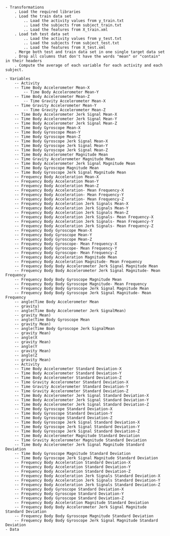 	- Transformations
		. Load the required libraries
		. Load the train data set
			.. Load the activity values from y_train.txt
			.. Load the subjects from subject_train.txt
			.. Load the features from X_train.xml
		. Load teh test data set
			.. Load the activity values from y_test.txt
			.. Load the subjects from subject_test.txt
			.. Load the features from X_test.xml
		. Merge both test and train data set in one single target data set
		. Drop all columns that don't have the words "mean" or "contain" in their headers
		. Compute the average of each variable for each activity and each subject.
		
	- Variables
		-- Activity
		-- Time Body Accelerometer Mean-X
        	-- Time Body Accelerometer Mean-Y
		-- Time Body Accelerometer Mean-Z
        	-- Time Gravity Accelerometer Mean-X
		-- Time Gravity Accelerometer Mean-Y
    		-- Time Gravity Accelerometer Mean-Z
		-- Time Body Accelerometer Jerk Signal Mean-X
		-- Time Body Accelerometer Jerk Signal Mean-Y
		-- Time Body Accelerometer Jerk Signal Mean-Z
		-- Time Body Gyroscope Mean-X
		-- Time Body Gyroscope Mean-Y
		-- Time Body Gyroscope Mean-Z
		-- Time Body Gyroscope Jerk Signal Mean-X
		-- Time Body Gyroscope Jerk Signal Mean-Y
		-- Time Body Gyroscope Jerk Signal Mean-Z
		-- Time Body Accelerometer Magnitude Mean
		-- Time Gravity Accelerometer Magnitude Mean
		-- Time Body Accelerometer Jerk Signal Magnitude Mean
		-- Time Body Gyroscope Magnitude Mean
		-- Time Body Gyroscope Jerk Signal Magnitude Mean
		-- Frequency Body Acceleration Mean-X
		-- Frequency Body Acceleration Mean-Y
		-- Frequency Body Acceleration Mean-Z
		-- Frequency Body Acceleration- Mean Frequency-X
		-- Frequency Body Acceleration- Mean Frequency-Y
		-- Frequency Body Acceleration- Mean Frequency-Z
		-- Frequency Body Acceleration Jerk Signals Mean-X
		-- Frequency Body Acceleration Jerk Signals Mean-Y
		-- Frequency Body Acceleration Jerk Signals Mean-Z
		-- Frequency Body Acceleration Jerk Signals- Mean Frequency-X
		-- Frequency Body Acceleration Jerk Signals- Mean Frequency-Y
		-- Frequency Body Acceleration Jerk Signals- Mean Frequency-Z
		-- Frequency Body Gyroscope Mean-X
		-- Frequency Body Gyroscope Mean-Y
		-- Frequency Body Gyroscope Mean-Z
		-- Frequency Body Gyroscope- Mean Frequency-X
		-- Frequency Body Gyroscope- Mean Frequency-Y
		-- Frequency Body Gyroscope- Mean Frequency-Z
		-- Frequency Body Acceleration Magnitude Mean
		-- Frequency Body Acceleration Magnitude- Mean Frequency
		-- Frequency Body Body Accelerometer Jerk Signal Magnitude Mean
		-- Frequency Body Body Accelerometer Jerk Signal Magnitude- Mean Frequency
		-- Frequency Body Body Gyroscope Magnitude Mean
		-- Frequency Body Body Gyroscope Magnitude- Mean Frequency
		-- Frequency Body Body Gyroscope Jerk Signal Magnitude Mean
		-- Frequency Body Body Gyroscope Jerk Signal Magnitude- Mean Frequency
		-- angle(Time Body Accelerometer Mean
		-- gravity)
		-- angle(Time Body Accelerometer Jerk SignalMean)
		-- gravity Mean)
		-- angle(Time Body Gyroscope Mean
		-- gravity Mean)
		-- angle(Time Body Gyroscope Jerk SignalMean
		-- gravity Mean)
		-- angle(X
		-- gravity Mean)
		-- angle(Y
		-- gravity Mean)
		-- angle(Z
		-- gravity Mean)
		-- Activity
		-- Time Body Accelerometer Standard Deviation-X
		-- Time Body Accelerometer Standard Deviation-Y
		-- Time Body Accelerometer Standard Deviation-Z
		-- Time Gravity Accelerometer Standard Deviation-X
		-- Time Gravity Accelerometer Standard Deviation-Y
		-- Time Gravity Accelerometer Standard Deviation-Z
		-- Time Body Accelerometer Jerk Signal Standard Deviation-X
		-- Time Body Accelerometer Jerk Signal Standard Deviation-Y
		-- Time Body Accelerometer Jerk Signal Standard Deviation-Z
		-- Time Body Gyroscope Standard Deviation-X
		-- Time Body Gyroscope Standard Deviation-Y
		-- Time Body Gyroscope Standard Deviation-Z
		-- Time Body Gyroscope Jerk Signal Standard Deviation-X
		-- Time Body Gyroscope Jerk Signal Standard Deviation-Y
		-- Time Body Gyroscope Jerk Signal Standard Deviation-Z
		-- Time Body Accelerometer Magnitude Standard Deviation
		-- Time Gravity Accelerometer Magnitude Standard Deviation
		-- Time Body Accelerometer Jerk Signal Magnitude Standard Deviation
		-- Time Body Gyroscope Magnitude Standard Deviation
		-- Time Body Gyroscope Jerk Signal Magnitude Standard Deviation
		-- Frequency Body Acceleration Standard Deviation-X
		-- Frequency Body Acceleration Standard Deviation-Y
		-- Frequency Body Acceleration Standard Deviation-Z
		-- Frequency Body Acceleration Jerk Signals Standard Deviation-X
		-- Frequency Body Acceleration Jerk Signals Standard Deviation-Y
		-- Frequency Body Acceleration Jerk Signals Standard Deviation-Z
		-- Frequency Body Gyroscope Standard Deviation-X
		-- Frequency Body Gyroscope Standard Deviation-Y
		-- Frequency Body Gyroscope Standard Deviation-Z
		-- Frequency Body Acceleration Magnitude Standard Deviation
		-- Frequency Body Body Accelerometer Jerk Signal Magnitude Standard Deviation
		-- Frequency Body Body Gyroscope Magnitude Standard Deviation
		-- Frequency Body Body Gyroscope Jerk Signal Magnitude Standard Deviation
	- Data
